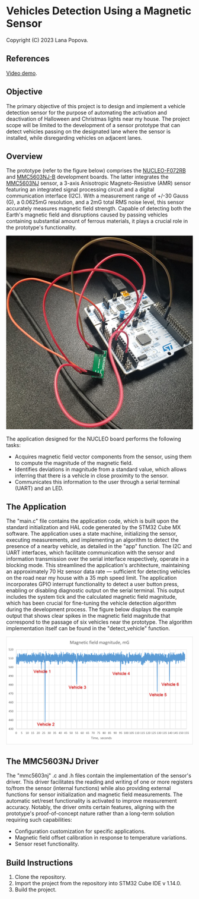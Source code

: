 # Vehicles Detection Using a Magnetic Sensor

Copyright (C) 2023 Lana Popova.

## References

[Video demo][1].

## Objective

The primary objective of this project is to design and implement a vehicle detection sensor for the purpose of automating the activation and deactivation of Halloween and Christmas lights near my house. The project scope will be limited to the development of a sensor prototype that can detect vehicles passing on the designated lane where the sensor is installed, while disregarding vehicles on adjacent lanes.

## Overview

The prototype (refer to the figure below) comprises the [NUCLEO-F072RB][2] and [MMC5603NJ-B][3] development boards. The latter integrates the [MMC5603NJ][4] sensor, a 3-axis Anisotropic Magneto-Resistive (AMR) sensor featuring an integrated signal processing circuit and a digital communication interface (I2C). With a measurement range of +/-30 Gauss (G), a 0.0625mG resolution, and a 2mG total RMS noise level, this sensor accurately measures magnetic field strength. Capable of detecting both the Earth's magnetic field and disruptions caused by passing vehicles containing substantial amount of ferrous materials, it plays a crucial role in the prototype's functionality.

![prototype.png][6]

The application designed for the NUCLEO board performs the following tasks:

- Acquires magnetic field vector components from the sensor, using them to compute the magnitude of the magnetic field.
- Identifies deviations in magnitude from a standard value, which allows inferring that there is a vehicle in close proximity to the sensor.
- Communicates this information to the user through a serial terminal (UART) and an LED.

## The Application

The "main.c" file contains the application code, which is built upon the standard initialization and HAL code generated by the STM32 Cube MX software. The application uses a state machine, initializing the sensor, executing measurements, and implementing an algorithm to detect the presence of a nearby vehicle, as detailed in the "app" function. The I2C and UART interfaces, which facilitate communication with the sensor and information transmission over the serial interface respectively, operate in a blocking mode. This streamlined the application's architecture, maintaining an approximately 70 Hz sensor data rate — sufficient for detecting vehicles on the road near my house with a 35 mph speed limit. The application incorporates GPIO interrupt functionality to detect a user button press, enabling or disabling diagnostic output on the serial terminal. This output includes the system tick and the calculated magnetic field magnitude, which has been crucial for fine-tuning the vehicle detection algorithm during the development process. The figure below displays the example output that shows clear spikes in the magnetic field magnitude that correspond to the passage of six vehicles near the prototype. The algorithm implementation itself can be found in the "detect_vehicle" function.

![example_measurement.png][5]

## The MMC5603NJ Driver

The "mmc5603nj" .c and .h files contain the implementation of the sensor's driver. This driver facilitates the reading and writing of one or more registers to/from the sensor (internal functions) while also providing external functions for sensor initialization and magnetic field measurements. The automatic set/reset functionality is activated to improve measurement accuracy. Notably, the driver omits certain features, aligning with the prototype's proof-of-concept nature rather than a long-term solution requiring such capabilities:

- Configuration customization for specific applications.
- Magnetic field offset calibration in response to temperature variations.
- Sensor reset functionality.

## Build Instructions

1. Clone the repository.
2. Import the project from the repository into STM32 Cube IDE v 1.14.0.
3. Build the project.

[1]: TBD
[2]: https://www.st.com/en/evaluation-tools/nucleo-f072rb.html
[3]: https://www.digikey.com/en/products/detail/memsic-inc/MMC5603NJ-B/10452797
[4]: https://www.digikey.com/en/products/detail/memsic-inc/MMC5603NJ/10452796
[5]: https://github.com/LanaPopova/cs50_project/blob/1447a98eaaff100d12974ee8851e689d29f46c5e/example_measurement.png
[6]: https://github.com/LanaPopova/cs50_project/blob/5fd0418a57838a45e5bec5d71690c4679d072bab/prototype.png
